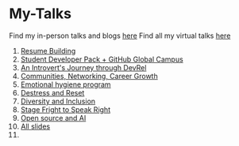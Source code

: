 # My-Talks

Find my in-person talks and blogs [here](https://www.commudle.com/users/knowshubhangi)
Find all my virtual talks [here](https://youtube.com/playlist?list=PLlDo159nMefPMHTiVtumvJLjqA-92zXqG&si=4AxP2EwCRsg-vu67)


1. [Resume Building](https://github.com/knowShubhangi/My-Talks/blob/master/TechlitXGirlUp%20-%20Resume%20Building.pptx)
2. [Student Developer Pack + GitHub Global Campus](https://docs.google.com/presentation/d/1gkn2TDuAERMFWA75hpg8c_bCATfMG0HuXUSfmIBCScw/edit?usp=sharing)
3. [An Introvert's Journey through DevRel](https://www.canva.com/design/DAFvPMkV9uQ/ruG2VbxQ72fo2lk_m3GuHw/edit?utm_content=DAFvPMkV9uQ&utm_campaign=designshare&utm_medium=link2&utm_source=sharebutton)
4. [Communities, Networking, Career Growth](https://www.canva.com/design/DAFvPMkV9uQ/ruG2VbxQ72fo2lk_m3GuHw/edit?utm_content=DAFvPMkV9uQ&utm_campaign=designshare&utm_medium=link2&utm_source=sharebutton)
5. [Emotional hygiene program](https://www.canva.com/design/DAEry-EX_Eg/rYkwONXxkmo4ai4PNexvGA/edit)
6. [Destress and Reset](https://www.canva.com/design/DAFQyE4ngRo/Vj8uYjSEkO6JGc2f1PBY5w/edit?utm_content=DAFQyE4ngRo&utm_campaign=designshare&utm_medium=link2&utm_source=sharebutton)
7. [Diversity and Inclusion](https://www.canva.com/design/DAFRKAnNE7A/bVTjDj51kDnNeMPgMwN9mg/edit?utm_content=DAFRKAnNE7A&utm_campaign=designshare&utm_medium=link2&utm_source=sharebutton)
8. [Stage Fright to Speak Right](https://www.canva.com/design/DAGCxxEPqBw/38XC3ukf0XDgP4Tik-UONg/edit?ui=eyJEIjp7IlAiOnsiQiI6ZmFsc2V9fX0)
9. [Open source and AI](https://www.canva.com/design/DAGxejuLWWE/OIjlbeUyYwLYvk9K09ITmw/edit)
10. [All slides](https://www.canva.com/design/DAFvPMkV9uQ/ruG2VbxQ72fo2lk_m3GuHw/edit)
11. 

